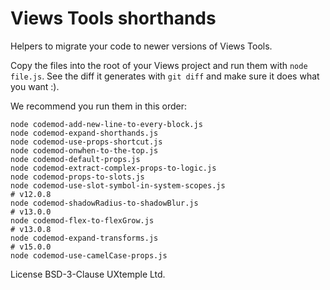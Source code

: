 # Views Tools shorthands

Helpers to migrate your code to newer versions of Views Tools.

Copy the files into the root of your Views project and run them with `node file.js`.
See the diff it generates with `git diff` and make sure it does what you want :).

We recommend you run them in this order:

```
node codemod-add-new-line-to-every-block.js
node codemod-expand-shorthands.js
node codemod-use-props-shortcut.js
node codemod-onwhen-to-the-top.js
node codemod-default-props.js
node codemod-extract-complex-props-to-logic.js
node codemod-props-to-slots.js
node codemod-use-slot-symbol-in-system-scopes.js
# v12.0.8
node codemod-shadowRadius-to-shadowBlur.js
# v13.0.0
node codemod-flex-to-flexGrow.js
# v13.0.8
node codemod-expand-transforms.js
# v15.0.0
node codemod-use-camelCase-props.js
```

License BSD-3-Clause
UXtemple Ltd.
